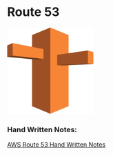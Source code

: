 # Route 53
<img src="https://github.com/vaibhavkapase1302/AWS-Services/blob/main/Route%2053/Route53%20Logo.png" width="200" height="200" alt="AWS Route53 Logo"> 

### Hand Written Notes:
<a href="https://github.com/vaibhavkapase1302/AWS-Services/blob/main/Route%2053/Amazon%20Route53%20by%20Vaibhav.pdf">AWS Route 53 Hand Written Notes

